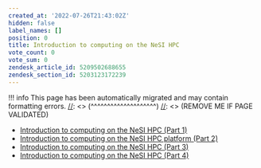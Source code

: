 ```yaml
---
created_at: '2022-07-26T21:43:02Z'
hidden: false
label_names: []
position: 0
title: Introduction to computing on the NeSI HPC
vote_count: 0
vote_sum: 0
zendesk_article_id: 5209502688655
zendesk_section_id: 5203123172239
---
```



[//]: <> (REMOVE ME IF PAGE VALIDATED)
[//]: <> (vvvvvvvvvvvvvvvvvvvv)
!!! info
    This page has been automatically migrated and may contain formatting errors.
[//]: <> (^^^^^^^^^^^^^^^^^^^^)
[//]: <> (REMOVE ME IF PAGE VALIDATED)
-   [Introduction to computing on the NeSI HPC (Part
    1)](https://www.youtube.com/watch?v=RrFAb8Atsc0&list=PLvbRzoDQPkuFsIzAWaIiYgs-kConq-Hjw) 
-   [Introduction to computing on the NeSI HPC platform (Part
    2)](https://www.youtube.com/watch?v=8TNcFZvXSao&list=PLvbRzoDQPkuFsIzAWaIiYgs-kConq-Hjw&index=2) 
-   [Introduction to computing on the NeSI HPC (Part
    3)](https://www.youtube.com/watch?v=0Vw4b7yY8o8&list=PLvbRzoDQPkuFsIzAWaIiYgs-kConq-Hjw&index=3)
-   [Introduction to computing on the NeSI HPC (Part
    4)](https://www.youtube.com/watch?v=kXf6RkRQ6tU&list=PLvbRzoDQPkuFsIzAWaIiYgs-kConq-Hjw&index=4)
